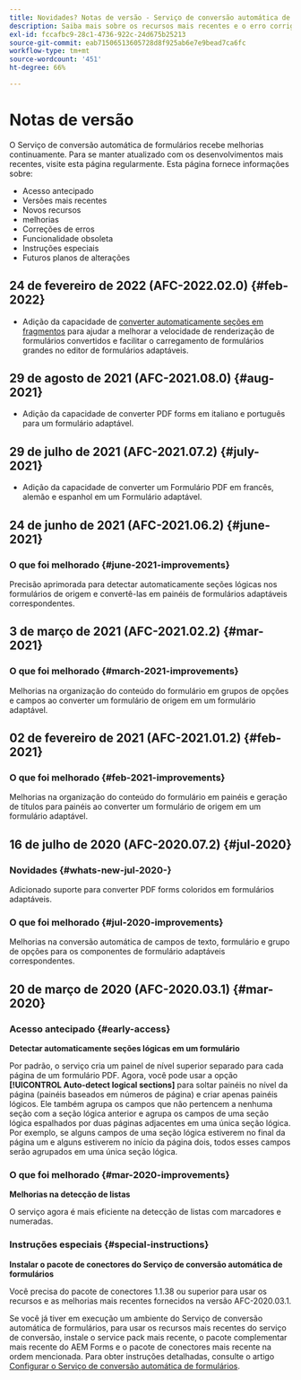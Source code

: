 ```yaml
---
title: Novidades? Notas de versão - Serviço de conversão automática de formulários
description: Saiba mais sobre os recursos mais recentes e o erro corrigido do serviço de conversão automática de formulários
exl-id: fccafbc9-28c1-4736-922c-24d675b25213
source-git-commit: eab71506513605728d8f925ab6e7e9bead7ca6fc
workflow-type: tm+mt
source-wordcount: '451'
ht-degree: 66%

---
```


# Notas de versão

O Serviço de conversão automática de formulários recebe melhorias continuamente. Para se manter atualizado com os desenvolvimentos mais recentes, visite esta página regularmente. Esta página fornece informações sobre:

* Acesso antecipado
* Versões mais recentes
* Novos recursos
* melhorias
* Correções de erros
* Funcionalidade obsoleta
* Instruções especiais
* Futuros planos de alterações

## 24 de fevereiro de 2022 (AFC-2022.02.0) {#feb-2022}

* Adição da capacidade de [converter automaticamente seções em fragmentos](convert-existing-forms-to-adaptive-forms.md) para ajudar a melhorar a velocidade de renderização de formulários convertidos e facilitar o carregamento de formulários grandes no editor de formulários adaptáveis.

## 29 de agosto de 2021 (AFC-2021.08.0) {#aug-2021}

* Adição da capacidade de converter PDF forms em italiano e português para um formulário adaptável.

## 29 de julho de 2021 (AFC-2021.07.2) {#july-2021}

* Adição da capacidade de converter um Formulário PDF em francês, alemão e espanhol em um Formulário adaptável.

## 24 de junho de 2021 (AFC-2021.06.2) {#june-2021}

### O que foi melhorado {#june-2021-improvements}

Precisão aprimorada para detectar automaticamente seções lógicas nos formulários de origem e convertê-las em painéis de formulários adaptáveis correspondentes.

## 3 de março de 2021 (AFC-2021.02.2) {#mar-2021}

### O que foi melhorado {#march-2021-improvements}

Melhorias na organização do conteúdo do formulário em grupos de opções e campos ao converter um formulário de origem em um formulário adaptável.

## 02 de fevereiro de 2021 (AFC-2021.01.2) {#feb-2021}

### O que foi melhorado {#feb-2021-improvements}

Melhorias na organização do conteúdo do formulário em painéis e geração de títulos para painéis ao converter um formulário de origem em um formulário adaptável.

## 16 de julho de 2020 (AFC-2020.07.2) {#jul-2020}

### Novidades {#whats-new-jul-2020-}

Adicionado suporte para converter PDF forms coloridos em formulários adaptáveis.

### O que foi melhorado {#jul-2020-improvements}

Melhorias na conversão automática de campos de texto, formulário e grupo de opções para os componentes de formulário adaptáveis correspondentes.

## 20 de março de 2020 (AFC-2020.03.1) {#mar-2020}

### Acesso antecipado {#early-access}

**Detectar automaticamente seções lógicas em um formulário**

Por padrão, o serviço cria um painel de nível superior separado para cada página de um formulário PDF. Agora, você pode usar a opção **[!UICONTROL Auto-detect logical sections]** para soltar painéis no nível da página (painéis baseados em números de página) e criar apenas painéis lógicos. Ele também agrupa os campos que não pertencem a nenhuma seção com a seção lógica anterior e agrupa os campos de uma seção lógica espalhados por duas páginas adjacentes em uma única seção lógica. Por exemplo, se alguns campos de uma seção lógica estiverem no final da página um e alguns estiverem no início da página dois, todos esses campos serão agrupados em uma única seção lógica.

### O que foi melhorado {#mar-2020-improvements}

**Melhorias na detecção de listas**

O serviço agora é mais eficiente na detecção de listas com marcadores e numeradas.

### Instruções especiais {#special-instructions}

**Instalar o pacote de conectores do Serviço de conversão automática de formulários**

Você precisa do pacote de conectores 1.1.38 ou superior para usar os recursos e as melhorias mais recentes fornecidos na versão AFC-2020.03.1.

Se você já tiver em execução um ambiente do Serviço de conversão automática de formulários, para usar os recursos mais recentes do serviço de conversão, instale o service pack mais recente, o pacote complementar mais recente do AEM Forms e o pacote de conectores mais recente na ordem mencionada. Para obter instruções detalhadas, consulte o artigo [Configurar o Serviço de conversão automática de formulários](configure-service.md).
